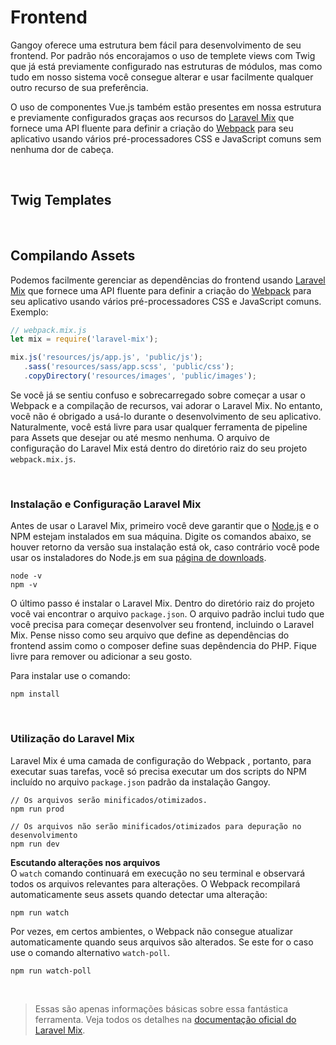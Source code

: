 # Frontend
Gangoy oferece uma estrutura bem fácil para desenvolvimento de seu frontend. Por padrão nós encorajamos o uso de templete views com Twig que já está previamente configurado nas estruturas de módulos, mas como tudo em nosso sistema você consegue alterar e usar facilmente qualquer outro recurso de sua preferência.<br>

O uso de componentes Vue.js também estão presentes em nossa estrutura  e previamente configurados graças aos recursos do [Laravel Mix](#assets) que fornece uma API fluente para definir a criação do [Webpack](https://webpack.js.org/) para seu aplicativo usando vários pré-processadores CSS e JavaScript comuns sem nenhuma dor de cabeça.

<br>

## Twig Templates


<br>

## <a name="assets"></a>Compilando Assets
Podemos facilmente gerenciar as dependências do frontend usando [Laravel Mix](https://laravel.com/docs/5.6/mix) que fornece uma API fluente para definir a criação do [Webpack](https://webpack.js.org/) para seu aplicativo usando vários pré-processadores CSS e JavaScript comuns. Exemplo:

```javascript
// webpack.mix.js
let mix = require('laravel-mix');

mix.js('resources/js/app.js', 'public/js');
   .sass('resources/sass/app.scss', 'public/css');
   .copyDirectory('resources/images', 'public/images');

```
Se você já se sentiu confuso e sobrecarregado sobre começar a usar o Webpack e a compilação de recursos, vai adorar o Laravel Mix. No entanto, você não é obrigado a usá-lo durante o desenvolvimento de seu aplicativo. Naturalmente, você está livre para usar qualquer ferramenta de pipeline para Assets que desejar ou até mesmo nenhuma. O arquivo de configuração do Laravel Mix está dentro do diretório raiz do seu projeto `webpack.mix.js`.

<br>

### Instalação e Configuração Laravel Mix
Antes de usar o Laravel Mix, primeiro você deve garantir que o [Node.js]() e o NPM estejam instalados em sua máquina. Digite os comandos abaixo, se houver retorno da versão sua instalação está ok, caso contrário você pode usar os instaladores do Node.js em sua [página de downloads](https://nodejs.org/en/download/).

```
node -v
npm -v
```

O último passo é instalar o Laravel Mix. Dentro do diretório raiz do projeto você vai encontrar o arquivo `package.json`. O arquivo padrão inclui tudo que você precisa para começar desenvolver seu frontend, incluindo o Laravel Mix. Pense nisso como seu arquivo que define as dependências do frontend assim como o composer define suas depêndencia do PHP. Fique livre para remover ou adicionar a seu gosto.

Para instalar use o comando:

```
npm install
```

<br>

### Utilização do Laravel Mix
Laravel Mix é uma camada de configuração do Webpack , portanto, para executar suas tarefas, você só precisa executar um dos scripts do NPM incluído no arquivo `package.json` padrão da instalação Gangoy.

```
// Os arquivos serão minificados/otimizados.
npm run prod

// Os arquivos não serão minificados/otimizados para depuração no desenvolvimento
npm run dev

```
**Escutando alterações nos arquivos** <br>
O `watch` comando continuará em execução no seu terminal e observará todos os arquivos relevantes para alterações. O Webpack recompilará automaticamente seus assets quando detectar uma alteração:

```
npm run watch
```
Por vezes, em certos ambientes, o Webpack não consegue atualizar automaticamente quando seus arquivos são alterados. Se este for o caso use o comando alternativo `watch-poll`.
```
npm run watch-poll
```

<br>

>Essas são apenas informações básicas sobre essa fantástica ferramenta. Veja todos os detalhes na [documentação oficial do Laravel Mix](https://laravel.com/docs/5.6/mix).